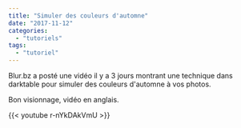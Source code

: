 ```yaml
---
title: "Simuler des couleurs d'automne"
date: "2017-11-12"
categories: 
  - "tutoriels"
tags: 
  - "tutoriel"
---
```


Blur.bz a posté une vidéo il y a 3 jours montrant une technique dans darktable pour simuler des couleurs d'automne à vos photos.

Bon visionnage, vidéo en anglais.

{{< youtube r-nYkDAkVmU >}}
